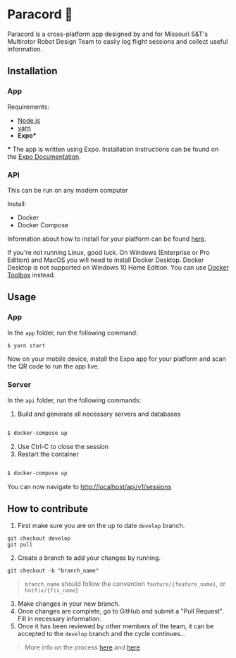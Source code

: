 # Paracord 🚁

Paracord is a cross-platform app designed by and for Missouri S&T's Multirotor Robot Design Team to easily log flight sessions and collect useful information.

## Installation

### App

Requirements:
* [Node.js](https://nodejs.org/en/)
* [yarn](https://yarnpkg.com/en/)
* **Expo\***

**\*** The app is written using Expo. Installation instructions can be found on the [Expo Documentation](https://docs.expo.io/versions/latest/introduction/installation/).

### API
This can be run on any modern computer

Install:
* Docker
* Docker Compose

Information about how to install for your platform can be found [here](https://docs.docker.com/install/).

If you're not running Linux, good luck.
On Windows (Enterprise or Pro Edition) and MacOS you will need to install Docker Desktop.
Docker Desktop is not supported on Windows 10 Home Edition. 
You can use [Docker Toolbox](https://docs.docker.com/toolbox/toolbox_install_windows/) instead.

## Usage

### App
In the `app` folder, run the following command:

```bash
$ yarn start
```

Now on your mobile device, install the Expo app for your platform and scan the QR code to run the app live.

### Server
In the `api` folder, run the following commands:

1. Build and generate all necessary servers and databases
```bash

$ docker-compose up

```
2. Use Ctrl-C to close the session
3. Restart the container
```bash

$ docker-compose up

```

You can now navigate to [http://localhost/api/v1/sessions](http://localhost/api/v1/sessions)

## How to contribute
1. First make sure you are on the up to date `develop` branch.
```
git checkout develop
git pull
```
2. Create a branch to add your changes by running.
```
git checkout -b "branch_name"
```
> `branch_name` should follow the convention `feature/{feature_name}`, or `hotfix/{fix_name}`
3. Make changes in your new branch.
4. Once changes are complete, go to GitHub and submit a "Pull Request". Fill in necessary information.
5. Once it has been reviewed by other members of the team, it can be accepted to the `develop` branch and the cycle continues...

> More info on the process [here](https://nvie.com/posts/a-successful-git-branching-model/) and [here](https://www.atlassian.com/git/tutorials/comparing-workflows/gitflow-workflow)
